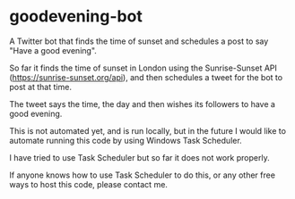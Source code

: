 # goodevening-bot

A Twitter bot that finds the time of sunset and schedules a post to say "Have a good evening".

So far it finds the time of sunset in London using the Sunrise-Sunset API (https://sunrise-sunset.org/api), and then schedules a tweet for the bot to post at that time.

The tweet says the time, the day and then wishes its followers to have a good evening. 

This is not automated yet, and is run locally, but in the future I would like to automate running this code by using Windows Task Scheduler.

I have tried to use Task Scheduler but so far it does not work properly.

If anyone knows how to use Task Scheduler to do this, or any other free ways to host this code, please contact me.
